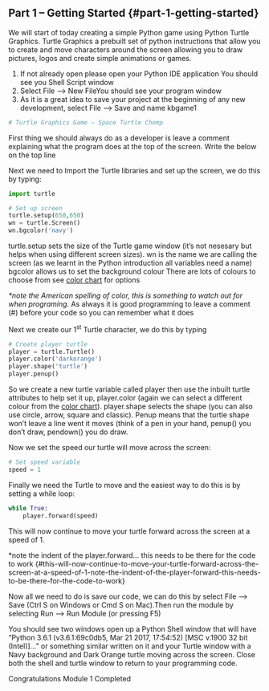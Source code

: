 ## Part 1 – Getting Started {#part-1-getting-started}

We will start of today creating a simple Python game using Python Turtle Graphics. Turtle Graphics a prebuilt set of python instructions that allow you to create and move characters around the screen allowing you to draw pictures, logos and create simple animations or games.

1.  If not already open please open your Python IDE application You should see you Shell Script window
2.  Select File --&gt; New FileYou should see your program window
3.  As it is a great idea to save your project at the beginning of any new development, select File --&gt; Save and name kbgame1

```python
# Turtle Graphics Game – Space Turtle Chomp
```
First thing we should always do as a developer is leave a comment explaining what the program does at the top of the screen. Write the below on the top line

Next we need to Import the Turtle libraries and set up the screen, we do this by typing:

```python
import turtle

# Set up screen
turtle.setup(650,650)
wn = turtle.Screen()
wn.bgcolor('navy')
```
turtle.setup sets the size of the Turtle game window (it’s not nesesary but helps when using different screen sizes). wn is the name we are calling the screen (as we learnt in the Python introduction all variables need a name) bgcolor allows us to set the background colour There are lots of colours to choose from see [color chart](https://mysite.bhpbilliton.com/personal/kieran_mccluskey_bhpbilliton_com/Documents/01%20Dev%20Platform/14%20Culture/Perth%20web%20Girls/Python%20Game/kbgame/color_chart.jpg) for options 

_*note the American spelling of color, this is something to watch out for when programing_. As always it is good programming to leave a comment (#) before your code so you can remember what it does

Next we create our 1<sup>st</sup> Turtle character, we do this by typing

```python
# Create player turtle
player = turtle.Turtle()
player.color('darkorange')
player.shape('turtle')
player.penup()
```
So we create a new turtle variable called player then use the inbuilt turtle attributes to help set it up, player.color (again we can select a different colour from the [color chart](https://mysite.bhpbilliton.com/personal/kieran_mccluskey_bhpbilliton_com/Documents/01%20Dev%20Platform/14%20Culture/Perth%20web%20Girls/Python%20Game/kbgame/color_chart.jpg)). player.shape selects the shape (you can also use circle, arrow, square and classic). Penup means that the turtle shape won’t leave a line went it moves (think of a pen in your hand, penup() you don’t draw, pendown() you do draw.

Now we set the speed our turtle will move across the screen:

```python
# Set speed variable
speed = 1
```
Finally we need the Turtle to move and the easiest way to do this is by setting a while loop:

```python
while True:
    player.forward(speed)
```
This will now continue to move your turtle forward across the screen at a speed of 1.

*note the indent of the player.forward… this needs to be there for the code to work {#this-will-now-continue-to-move-your-turtle-forward-across-the-screen-at-a-speed-of-1-note-the-indent-of-the-player-forward-this-needs-to-be-there-for-the-code-to-work}

Now all we need to do is save our code, we can do this by select File --&gt; Save (Ctrl S on Windows or Cmd S on Mac).Then run the module by selecting Run --&gt; Run Module (or pressing F5)

You should see two windows open up a Python Shell window that will have “Python 3.6.1 (v3.6.1:69c0db5, Mar 21 2017, 17:54:52) [MSC v.1900 32 bit (Intel)]…” or something similar written on it and your Turtle window with a Navy background and Dark Orange turtle moving across the screen. Close both the shell and turtle window to return to your programming code.

Congratulations Module 1 Completed